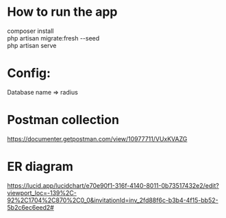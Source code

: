 # How to run the app
composer install
<br>
php artisan migrate:fresh --seed
<br>
php artisan serve

# Config:
Database name => radius

# Postman collection
https://documenter.getpostman.com/view/10977711/VUxKVAZG

# ER diagram
https://lucid.app/lucidchart/e70e90f1-316f-4140-8011-0b73517432e2/edit?viewport_loc=-139%2C-92%2C1704%2C870%2C0_0&invitationId=inv_2fd88f6c-b3b4-4f15-bb52-5b2c6ec6eed2#
